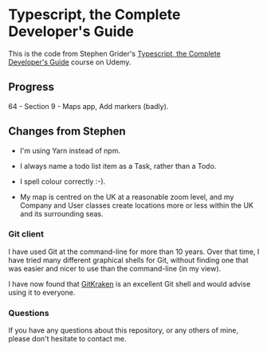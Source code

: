 # Typescript, the Complete Developer's Guide

This is the code from Stephen Grider's [Typescript, the Complete Developer's Guide](https://www.udemy.com/course/typescript-the-complete-developers-guide) course on Udemy.

## Progress

64 - Section 9 - Maps app, Add markers (badly).

## Changes from Stephen

* I'm using Yarn instead of npm.

* I always name a todo list item as a Task, rather than a Todo.

* I spell colour correctly :-).

* My map is centred on the UK at a reasonable zoom level, and my Company and
User classes create locations more or less within the UK and its surrounding seas.

### Git client

I have used Git at the command-line for more than 10 years. Over that time,
I have tried many different graphical shells for Git, without finding one
that was easier and nicer to use than the command-line (in my view).

I have now found that [GitKraken](https://www.gitkraken.com) is an excellent
Git shell and would advise using it to everyone.

### Questions

If you have any questions about this repository, or any others of mine, please
don't hesitate to contact me.
